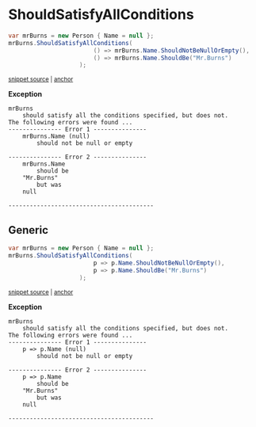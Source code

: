 # ShouldSatisfyAllConditions

<!-- snippet: ShouldSatisfyAllConditionsExamples.ShouldSatisfyAllConditions.codeSample.approved.cs -->
<a id='99f0f74e'></a>
```cs
var mrBurns = new Person { Name = null };
mrBurns.ShouldSatisfyAllConditions(
                        () => mrBurns.Name.ShouldNotBeNullOrEmpty(),
                        () => mrBurns.Name.ShouldBe("Mr.Burns")
                    );
```
<sup><a href='/src/DocumentationExamples/CodeExamples/ShouldSatisfyAllConditionsExamples.ShouldSatisfyAllConditions.codeSample.approved.cs#L1-L5' title='Snippet source file'>snippet source</a> | <a href='#99f0f74e' title='Start of snippet'>anchor</a></sup>
<!-- endSnippet -->


**Exception**

<!-- include: ShouldSatisfyAllConditionsExamples.ShouldSatisfyAllConditions.exceptionText.approved.txt -->
```
mrBurns
    should satisfy all the conditions specified, but does not.
The following errors were found ...
--------------- Error 1 ---------------
    mrBurns.Name (null)
        should not be null or empty

--------------- Error 2 ---------------
    mrBurns.Name
        should be
    "Mr.Burns"
        but was
    null

-----------------------------------------
```
<!-- endInclude -->


## Generic

<!-- snippet: ShouldSatisfyAllConditionsExamples.ShouldSatisfyAllConditionsGeneric.codeSample.approved.cs -->
<a id='ed11a6af'></a>
```cs
var mrBurns = new Person { Name = null };
mrBurns.ShouldSatisfyAllConditions(
                        p => p.Name.ShouldNotBeNullOrEmpty(),
                        p => p.Name.ShouldBe("Mr.Burns")
                    );
```
<sup><a href='/src/DocumentationExamples/CodeExamples/ShouldSatisfyAllConditionsExamples.ShouldSatisfyAllConditionsGeneric.codeSample.approved.cs#L1-L5' title='Snippet source file'>snippet source</a> | <a href='#ed11a6af' title='Start of snippet'>anchor</a></sup>
<!-- endSnippet -->


**Exception**

<!-- include: ShouldSatisfyAllConditionsExamples.ShouldSatisfyAllConditionsGeneric.exceptionText.approved.txt -->
```
mrBurns
    should satisfy all the conditions specified, but does not.
The following errors were found ...
--------------- Error 1 ---------------
    p => p.Name (null)
        should not be null or empty

--------------- Error 2 ---------------
    p => p.Name
        should be
    "Mr.Burns"
        but was
    null

-----------------------------------------
```
<!-- endInclude -->
